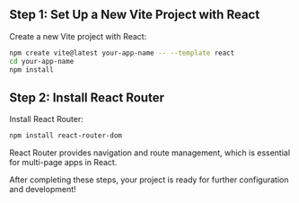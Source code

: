 ## Step 1: Set Up a New Vite Project with React

Create a new Vite project with React:

```bash
npm create vite@latest your-app-name -- --template react
cd your-app-name
npm install
```

## Step 2: Install React Router

Install React Router:

```bash
npm install react-router-dom
```

React Router provides navigation and route management, which is essential for multi-page apps in React.

After completing these steps, your project is ready for further configuration and development!
